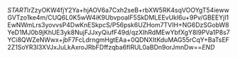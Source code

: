 $START$lrZzyOKW4fjY2Ya+hjAOV6a7Cxh2seB+rbXW5RK4sqVOOYgT54iewwGVTzo1ke4m/CUQ6L0K5wW4iK9UbvpoaIF5SkDMLEEvUkl6u+9Pv/GBEEYjl1EwNWmLrs3yovvsP4DwKnESkpcS/P56psk6UZHom7TVIH+NG6DzSGobW8YeD1MJ0b9jKhUE3yk8NujFJJxyQiufF49d/qzXIhRdMEwYbfXgY8l9PVa1P8s7YCi8QWZeNWwx+jbF7FcLdrngmHgtEAa+0QDNXItKduMAG55rCqY+BaTsEF2Z1SoYR3l3XVJxJuLkAxroJRbFDffzqba6flRUL0aBDn9orJmnDw==$END$
